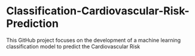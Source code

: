 # Classification-Cardiovascular-Risk-Prediction
This GitHub project focuses on the development of a machine learning classification model to predict the Cardiovascular Risk 
